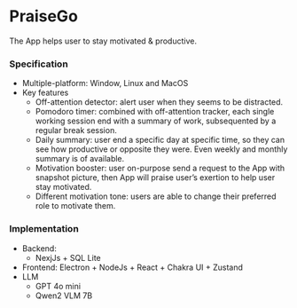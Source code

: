 # PraiseGo

The App helps user to stay motivated & productive.

### Specification

- Multiple-platform: Window, Linux and MacOS
- Key features
    - Off-attention detector: alert user when they seems to be distracted.
    - Pomodoro timer: combined with off-attention tracker, each single working session end with a summary of work, subsequented by a regular break session.
    - Daily summary: user end a specific day at specific time, so they can see how productive or opposite they were. Even weekly and monthly summary is of available.
    - Motivation booster: user on-purpose send a request to the App with snapshot picture, then App will praise user’s exertion to help user stay motivated.
    - Different motivation tone: users are able to change their preferred role to motivate them.

### Implementation

- Backend:
    - NexjJs + SQL Lite
- Frontend: Electron + NodeJs + React + Chakra UI + Zustand
- LLM
    - GPT 4o mini
    - Qwen2 VLM 7B